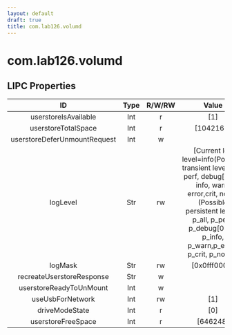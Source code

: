 ```yaml
---
layout: default
draft: true
title: com.lab126.volumd
---
```


# com.lab126.volumd

## LIPC Properties

| ID                           | Type | R/W/RW | Value                                                                                                                                                                                                     | Description |
|:----------------------------:|:----:|:------:|:---------------------------------------------------------------------------------------------------------------------------------------------------------------------------------------------------------:|:-----------:|
| userstoreIsAvailable         | Int  | r      | [1]                                                                                                                                                                                                       | TODO        |
| userstoreTotalSpace          | Int  | r      | [1042168]                                                                                                                                                                                                 | TODO        |
| userstoreDeferUnmountRequest | Int  | w      |                                                                                                                                                                                                           | TODO        |
| logLevel                     | Str  | rw     | [Current log level=info(Possible transient levels: all, perf, debug[9-0], info, warn, error,crit, none)(Possible persistent levels: p_all, p_perf, p_debug[0-9], p_info, p_warn,p_error, p_crit, p_none)] | TODO        |
| logMask                      | Str  | rw     | [0x0fff0000]                                                                                                                                                                                              | TODO        |
| recreateUserstoreResponse    | Str  | w      |                                                                                                                                                                                                           | TODO        |
| userstoreReadyToUnMount      | Int  | w      |                                                                                                                                                                                                           | TODO        |
| useUsbForNetwork             | Int  | rw     | [1]                                                                                                                                                                                                       | TODO        |
| driveModeState               | Int  | r      | [0]                                                                                                                                                                                                       | TODO        |
| userstoreFreeSpace           | Int  | r      | [646248]                                                                                                                                                                                                  | TODO        |